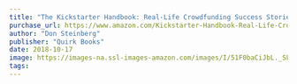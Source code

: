 ```yaml
---
title: "The Kickstarter Handbook: Real-Life Crowdfunding Success Stories"
purchase_url: https://www.amazon.com/Kickstarter-Handbook-Real-Life-Crowdfunding-Success/dp/1594746087?SubscriptionId=AKIAIVZLK2PABGQI2KAQ&tag=everrail-20&linkCode=xm2&camp=2025&creative=165953&creativeASIN=1594746087
author: "Don Steinberg"
publisher: "Quirk Books"
date: 2018-10-17
image: https://images-na.ssl-images-amazon.com/images/I/51F0baCiJbL._SL75_.jpg
tags:
---
```



